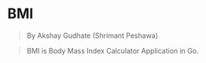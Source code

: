 # BMI
> By Akshay Gudhate (Shrimant Peshawa)

> BMI is Body Mass Index Calculator Application in Go.
